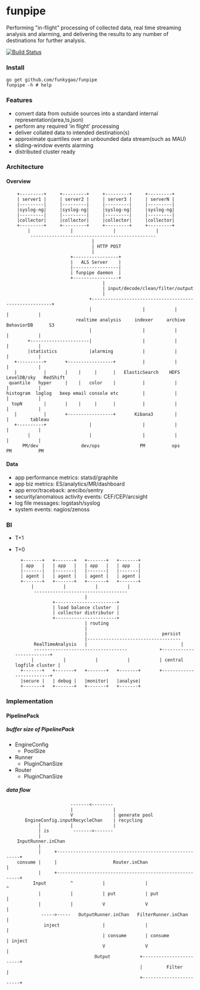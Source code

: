 funpipe
=======

Performing "in-flight" processing of collected data, real time streaming analysis and alarming, and delivering the results to any number of destinations for further analysis.

[![Build Status](https://travis-ci.org/funkygao/funpipe.png?branch=master)](https://travis-ci.org/funkygao/funpipe)

### Install

    go get github.com/funkygao/funpipe
    funpipe -h # help

### Features

*   convert data from outside sources into a standard internal representation(area,ts,json)
*   perform any required 'in flight' processing
*   deliver collated data to intended destination(s)
*   approximate quantiles over an unbounded data stream(such as MAU)
*   sliding-window events alarming
*   distributed cluster ready

### Architecture

#### Overview

        +---------+     +---------+     +---------+     +---------+
        | server1 |     | server2 |     | server3 |     | serverN |
        |---------|     |---------|     |---------|     |---------|
        |syslog-ng|     |syslog-ng|     |syslog-ng|     |syslog-ng|
        |---------|     |---------|     |---------|     |---------|
        |collector|     |collector|     |collector|     |collector|
        +---------+     +---------+     +---------+     +---------+
            |               |               |               |
             -----------------------------------------------
                                    |
                                    | HTTP POST
                                    |
                            +-----------------+
                            |   ALS Server    |
                            |-----------------| 
                            | funpipe daemon  |
                            +-----------------+
                                        |
                                        | input/decode/clean/filter/output
                                        |
                                   +-------------------------------------------------------+
                                   |                   |           |           |           |
                              realtime analysis     indexer     archive    BehaviorDB      S3
                                   |                   |           |           |           |
            +----------------------|                   |           |           |           |
            |statistics            |alarming           |           |           |           |
       +----------+       +-----------------+          |           |           |           |
       |          |       |    |     |      |   ElasticSearch    HDFS      LevelDB/sky   RedShift
     quantile   hyper     |    |   color    |          |           |           |           |
    histogram  loglog   beep email console etc         |           |           |           |
      topN        |       |    |     |      |          |           |           |           |
       |          |       +-----------------+       Kibana3        |           |        tableau
       +----------+                |                   |           |           |           |
            |                      |                   |           |           |           |
          PM/dev                dev/ops               PM          ops         PM          PM


#### Data

*   app performance metrics: statsd/graphite
*   app biz metrics: ES/analytics/MR/dashboard
*   app error/traceback: arecibo/sentry
*   security/anomalous activity events: CEF/CEP/arcsight
*   log file messages: logstash/syslog
*   system events: nagios/zenoss

### BI

* T+1
* T+0

        +-------+   +-------+   +-------+   +-------+
        | app   |   | app   |   | app   |   | app   |
        |-------|   |-------|   |-------|   |-------|
        | agent |   | agent |   | agent |   | agent |
        +-------+   +-------+   +-------+   +-------+
            |           |           |           |
             -----------------------------------
                                |
                    +-----------------------+
                    | load balance cluster  |
                    | collector distributor |
                    +-----------------------+
                                | routing
                                |
                                |                            persist
                                |-----------------------------------
             RealTimeAnalysis   |                                   |
             -----------------------------------            +-------------------------+
            |           |           |           |           | central logfile cluster |
        +-------+   +-------+   +-------+   +-------+       +-------------------------+
        |secure |   | debug |   |monitor|   |analyse|
        +-------+   +-------+   +-------+   +-------+

### Implementation

#### PipelinePack

##### buffer size of PipelinePack

* EngineConfig
  - PoolSize
* Runner
  - PluginChanSize
* Router
  - PluginChanSize


##### data flow

                            -------<-------- 
                            |               |
                            V               | generate pool
           EngineConfig.inputRecycleChan    | recycling
                |           |               |
                | is         ------->------- 
                |
        InputRunner.inChan
                |
                |     +--------------------------------------------------------+
        consume |     |                     Router.inChan                      |
                |     +--------------------------------------------------------+
              Input         ^           |               |                   ^
                |           |           | put           | put               |
                |           |           V               V                   |
                 ----->-----   OutputRunner.inChan   FilterRunner.inChan    |
                  inject                |               |                   |
                                        | consume       | consume           | inject
                                        V               V                   |
                                     Output           +------------------------+
                                                      |         Filter         |
                                                      +------------------------+
    
    
